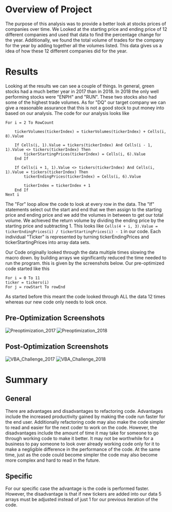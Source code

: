 # Overview of Project
The purpose of this analysis was to provide a better look at stocks prices of companies over time. We Looked at the starting price and ending price of 12 different companies and used that data to find the percentage change for the year. Additionally, we found the total volume of trades for the company for the year by adding together all the volumes listed.
This data gives us a idea of how these 12 different companies did for the year.

# Results
Looking at the results we can see a couple of things. In general, green stocks had a much better year in 2017 than in 2018. In 2018 the only well performing stocks were "ENPH" and "RUN". These two stocks also had some of the highest trade volumes. As for "DQ" our target company we can give a reasonable assurance that this is not a good stock to put money into based on our analysis. The code for our analysis looks like
 
    For i = 2 To RowCount
  
        tickerVolumes(tickerIndex) = tickerVolumes(tickerIndex) + Cells(i, 8).Value
       
        If Cells(i, 1).Value = tickers(tickerIndex) And Cells(i - 1, 1).Value <> tickers(tickerIndex) Then
            tickerStartingPrices(tickerIndex) = Cells(i, 6).Value
        End If
            
        If Cells(i + 1, 1).Value <> tickers(tickerIndex) And Cells(i, 1).Value = tickers(tickerIndex) Then
            tickerEndingPrices(tickerIndex) = Cells(i, 6).Value
        
            tickerIndex = tickerIndex + 1
        End If
    Next i
   
The "For" loop allow the code to look at every row in the data. The "If" statements select out the start and end that we then assign to the starting price and ending price and we add the volumes in between to get our total volume. We achieved the return volume by dividing the ending price by the starting price and subtracting 1. This looks like `Cells(4 + i, 3).Value = tickerEndingPrices(i) / tickerStartingPrices(i) - 1` in our code. Each individual "Ticker" is represented by turning tickerEndingPrices and tickerStartingPrices into array data sets.


Our Code originally looked through the data multiple times slowing the macro down. by building arrays we significantly reduced the time needed to run the program. this is given by the screenshots below. Our pre-optimized code started like this
```
For i = 0 To 11
ticker = tickers(i)
For j = rowStart To rowEnd
```      
As started before this meant the code looked through ALL the data 12 times whereas our new code only needs to look once.

## Pre-Optimization Screenshots
![Preoptimization_2017](https://user-images.githubusercontent.com/96025706/147890179-63acb1b7-fd0d-483b-9602-aaee7654fbc9.png)
![Preoptimization_2018](https://user-images.githubusercontent.com/96025706/147890180-44d142c5-16e5-4c39-9b6a-8e32969b1bdf.png)
## Post-Optimization Screenshots
![VBA_Challenge_2017](https://user-images.githubusercontent.com/96025706/147890190-c561ea91-91dc-4b09-b388-fd7226f0c18b.png)
![VBA_Challenge_2018](https://user-images.githubusercontent.com/96025706/147890192-3bb5997d-5393-4018-ade4-5baf38736a9b.png)

# Summary
## General
There are advantages and disadvantages to refactoring code. Advantages include the increased productivity gained by making the code run faster for the end user. Additionally refactoring code may also make the code simpler to read and easier for the next coder to work on the code. However, the disadvantages include the amount of time it may take for someone to go through working code to make it better. It may not be worthwhile for a business to pay someone to look over already working code only for it to make a negligible difference in the performance of the code. At the same time, just as the code could become simpler the code may also become more complex and hard to read in the future.
## Specific
For our specific case the advantage is the code is performed faster. However, the disadvantage is that if new tickers are added into our data 5 arrays must be adjusted instead of just 1 for our previous iteration of the code.
